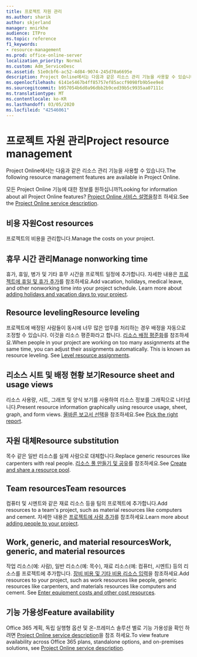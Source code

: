 ```yaml
---
title: 프로젝트 자원 관리
ms.author: sharik
author: skjerland
manager: mnirkhe
audience: ITPro
ms.topic: reference
f1_keywords:
- resource-management
ms.prod: office-online-server
localization_priority: Normal
ms.custom: Adm_ServiceDesc
ms.assetid: 51e0cbf6-ac52-4d84-9074-245d70a6695e
description: Project Online에서는 다음과 같은 리소스 관리 기능을 사용할 수 있습니다.
ms.openlocfilehash: 6141e5467b4ff85757ef85accf9098fb9b5ee9e8
ms.sourcegitcommit: b957054b6d0a96dbb2b9ced39b5c9935aa07111c
ms.translationtype: MT
ms.contentlocale: ko-KR
ms.lasthandoff: 03/05/2020
ms.locfileid: "42546061"
---
```

# <a name="project-resource-management"></a><span data-ttu-id="ab526-103">프로젝트 자원 관리</span><span class="sxs-lookup"><span data-stu-id="ab526-103">Project resource management</span></span>

<span data-ttu-id="ab526-104">Project Online에서는 다음과 같은 리소스 관리 기능을 사용할 수 있습니다.</span><span class="sxs-lookup"><span data-stu-id="ab526-104">The following resource management features are available in Project Online.</span></span>
  
<span data-ttu-id="ab526-105">모든 Project Online 기능에 대한 정보를 원하십니까?</span><span class="sxs-lookup"><span data-stu-id="ab526-105">Looking for information about all Project Online features?</span></span> <span data-ttu-id="ab526-106">[Project Online 서비스 설명을](project-online-service-description.md)참조 하세요.</span><span class="sxs-lookup"><span data-stu-id="ab526-106">See the [Project Online service description](project-online-service-description.md).</span></span>
  
## <a name="cost-resources"></a><span data-ttu-id="ab526-107">비용 자원</span><span class="sxs-lookup"><span data-stu-id="ab526-107">Cost resources</span></span>

<span data-ttu-id="ab526-108">프로젝트의 비용을 관리합니다.</span><span class="sxs-lookup"><span data-stu-id="ab526-108">Manage the costs on your project.</span></span>
  
## <a name="manage-nonworking-time"></a><span data-ttu-id="ab526-109">휴무 시간 관리</span><span class="sxs-lookup"><span data-stu-id="ab526-109">Manage nonworking time</span></span>

<span data-ttu-id="ab526-p102">휴가, 휴일, 병가 및 기타 휴무 시간을 프로젝트 일정에 추가합니다. 자세한 내용은 [프로젝트에 휴일 및 휴가 추가](https://go.microsoft.com/fwlink/p/?LinkId=271337)를 참조하세요.</span><span class="sxs-lookup"><span data-stu-id="ab526-p102">Add vacation, holidays, medical leave, and other nonworking time into your project schedule. Learn more about [adding holidays and vacation days to your project](https://go.microsoft.com/fwlink/p/?LinkId=271337).</span></span>
  
## <a name="resource-leveling"></a><span data-ttu-id="ab526-112">Resource leveling</span><span class="sxs-lookup"><span data-stu-id="ab526-112">Resource leveling</span></span>

<span data-ttu-id="ab526-p103">프로젝트에 배정된 사람들이 동시에 너무 많은 업무를 처리하는 경우 배정을 자동으로 조정할 수 있습니다. 이것을 리소스 평준화라고 합니다. [리소스 배정 평준화](https://go.microsoft.com/fwlink/p/?LinkId=271348)를 참조하세요.</span><span class="sxs-lookup"><span data-stu-id="ab526-p103">When people in your project are working on too many assignments at the same time, you can adjust their assignments automatically. This is known as resource leveling. See [Level resource assignments](https://go.microsoft.com/fwlink/p/?LinkId=271348).</span></span>
  
## <a name="resource-sheet-and-usage-views"></a><span data-ttu-id="ab526-116">리소스 시트 및 배정 현황 보기</span><span class="sxs-lookup"><span data-stu-id="ab526-116">Resource sheet and usage views</span></span>

<span data-ttu-id="ab526-117">리소스 사용량, 시트, 그래프 및 양식 보기를 사용하여 리소스 정보를 그래픽으로 나타냅니다.</span><span class="sxs-lookup"><span data-stu-id="ab526-117">Present resource information graphically using resource usage, sheet, graph, and form views.</span></span> <span data-ttu-id="ab526-118">[올바른 보고서 선택](https://go.microsoft.com/fwlink/?LinkId=402920)을 참조하세요.</span><span class="sxs-lookup"><span data-stu-id="ab526-118">See [Pick the right report](https://go.microsoft.com/fwlink/?LinkId=402920).</span></span>
  
## <a name="resource-substitution"></a><span data-ttu-id="ab526-119">자원 대체</span><span class="sxs-lookup"><span data-stu-id="ab526-119">Resource substitution</span></span>

<span data-ttu-id="ab526-120">목수 같은 일반 리소스를 실제 사람으로 대체합니다.</span><span class="sxs-lookup"><span data-stu-id="ab526-120">Replace generic resources like carpenters with real people.</span></span> <span data-ttu-id="ab526-121">[리소스 풀 만들기 및 공유](https://go.microsoft.com/fwlink/?LinkId=402921)를 참조하세요.</span><span class="sxs-lookup"><span data-stu-id="ab526-121">See [Create and share a resource pool](https://go.microsoft.com/fwlink/?LinkId=402921).</span></span>
  
## <a name="team-resources"></a><span data-ttu-id="ab526-122">Team resources</span><span class="sxs-lookup"><span data-stu-id="ab526-122">Team resources</span></span>

<span data-ttu-id="ab526-123">컴퓨터 및 시멘트와 같은 재료 리소스 등을 팀의 프로젝트에 추가합니다.</span><span class="sxs-lookup"><span data-stu-id="ab526-123">Add resources to a team's project, such as material resources like computers and cement.</span></span> <span data-ttu-id="ab526-124">자세한 내용은 [프로젝트에 사람 추가](https://go.microsoft.com/fwlink/p/?LinkId=271347)를 참조하세요.</span><span class="sxs-lookup"><span data-stu-id="ab526-124">Learn more about [adding people to your project](https://go.microsoft.com/fwlink/p/?LinkId=271347).</span></span>
  
## <a name="work-generic-and-material-resources"></a><span data-ttu-id="ab526-125">Work, generic, and material resources</span><span class="sxs-lookup"><span data-stu-id="ab526-125">Work, generic, and material resources</span></span>

<span data-ttu-id="ab526-p107">작업 리소스(예: 사람), 일반 리소스(예: 목수), 재료 리소스(예: 컴퓨터, 시멘트) 등의 리소스를 프로젝트에 추가합니다. [장비 비용 및 기타 비용 리소스 입력](https://go.microsoft.com/fwlink/?LinkId=402922)을 참조하세요.</span><span class="sxs-lookup"><span data-stu-id="ab526-p107">Add resources to your project, such as work resources like people, generic resources like carpenters, and materials resources like computers and cement. See [Enter equipment costs and other cost resources](https://go.microsoft.com/fwlink/?LinkId=402922).</span></span>
  
## <a name="feature-availability"></a><span data-ttu-id="ab526-128">기능 가용성</span><span class="sxs-lookup"><span data-stu-id="ab526-128">Feature availability</span></span>

<span data-ttu-id="ab526-129">Office 365 계획, 독립 실행형 옵션 및 온-프레미스 솔루션 별로 기능 가용성을 확인 하려면 [Project Online service description](project-online-service-description.md)을 참조 하세요.</span><span class="sxs-lookup"><span data-stu-id="ab526-129">To view feature availability across Office 365 plans, standalone options, and on-premises solutions, see [Project Online service description](project-online-service-description.md).</span></span>
  

